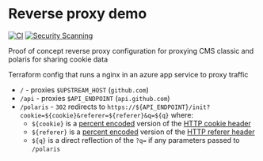 # Reverse proxy demo

[![CI](https://github.com/CPS-Innovation/polaris-reverseproxy-poc/actions/workflows/ci.yaml/badge.svg)](https://github.com/CPS-Innovation/polaris-reverseproxy-poc/actions/workflows/ci.yaml) 
[![Security Scanning](https://github.com/CPS-Innovation/polaris-reverseproxy-poc/actions/workflows/security.yml/badge.svg)](https://github.com/CPS-Innovation/polaris-reverseproxy-poc/actions/workflows/security.yml)

Proof of concept reverse proxy configuration for proxying CMS classic and polaris for sharing cookie data

Terraform config that runs a nginx in an azure app service to proxy traffic

- `/` - proxies `$UPSTREAM_HOST` (`github.com`)
- `/api` - proxies `$API_ENDPOINT` (`api.github.com`)
- `/polaris` - `302` redirects to `https://${API_ENDPOINT}/init?cookie=${cookie}&referer=${referer}&q=${q}` where:
  - `${cookie}` is a [percent encoded](https://en.wikipedia.org/wiki/Percent-encoding) version of the [HTTP cookie header](https://developer.mozilla.org/en-US/docs/Web/HTTP/Headers/Cookie)
  - `${referer}` is a [percent encoded](https://en.wikipedia.org/wiki/Percent-encoding) version of the [HTTP referer header](https://developer.mozilla.org/en-US/docs/Web/HTTP/Headers/Referer)
  - `${q}` is a direct reflection of the `?q=` if any parameters passed to `/polaris`